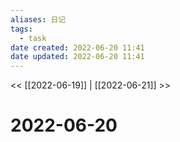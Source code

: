 ```yaml
---
aliases: 日记
tags:
  - task
date created: 2022-06-20 11:41
date updated: 2022-06-20 11:41
---
```


<< [[2022-06-19]] | [[2022-06-21]] >>

# 2022-06-20
